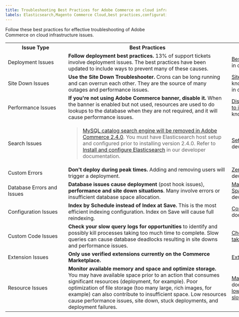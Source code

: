 ```yaml
---
title: Troubleshooting Best Practices for Adobe Commerce on cloud infrastructure
labels: Elasticsearch,Magento Commerce Cloud,best practices,configuration,database,deploy,deployment,deployment error,extension,index,query,search,site down,storage,Adobe Commerce,cloud infrastructure
---
```


Follow these best practices for effective troubleshooting of Adobe Commerce on cloud infrastructure issues.

<table style="width: 1028px;">
<tbody>
<tr>
<th style="width: 179px;">Issue Type</th>
<th style="width: 523px;">Best Practices</th>
<th style="width: 327px;">Resource</th>
</tr>
<tr>
<td style="width: 179px;">Deployment Issues</td>
<td style="width: 523px;">
<strong>Follow deployment best practices.</strong> 13% of support tickets involve deployment issues. The best practices have been updated to include ways to prevent many of these causes.</td>
<td style="width: 327px;"><a href="https://devdocs.magento.com/guides/v2.3/cloud/reference/discover-deploy.html#best-practices">Best practices for builds and deployment</a> in our developer documentation.</td>
</tr>
<tr>
<td style="width: 179px;">Site Down Issues</td>
<td style="width: 523px;">
<strong>Use the Site Down Troubleshooter.</strong> Crons can be long running and can overrun each other. They are the source of many outages and performance issues.</td>
<td style="width: 327px;">
<a href="https://support.magento.com/hc/en-us/articles/360029351531-Site-Down-Troubleshooter">Site Down Troubleshooter</a> in our support knowledge base; <a href="https://devdocs.magento.com/guides/v2.3/cloud/trouble/reset-cron-jobs.html"> How to reset cron jobs</a> in our developer documentation.
</td>
</tr>
<tr>
<td style="width: 179px;">Performance Issues</td>
<td style="width: 523px;">
<strong>If you're not using Adobe Commerce banner, disable it.</strong> When the banner is enabled but not used, resources are used to do lookups to the database when they are not required, and it will cause performance issues.</td>
<td style="width: 327px;"><a href="https://support.magento.com/hc/en-us/articles/360035285852-Disable-Adobe-Commerce-Banner-output-to-improve-site-performance">Disable Adobe Commerce Banner output to improve performance</a> in our support knowledge base.</td>
</tr>
<tr>
<td style="width: 179px;">Search Issues</td>
<td style="width: 523px;">
<div class="warning"><blockquote><a href="https://support.magento.com/hc/en-us/articles/360043144271-MySQL-catalog-search-engine-will-be-removed-in-all-versions-of-Magento-2-4-0">MySQL catalog search engine will be removed in Adobe Commerce 2.4.0</a>. You must have Elasticsearch host setup and configured prior to installing version 2.4.0. Refer to <a href="https://devdocs.magento.com/guides/v2.3/config-guide/elasticsearch/es-overview.html">Install and configure Elasticsearch</a> in our developer documentation.</blockquote></div>
</td>
<td style="width: 327px;"><a href="https://devdocs.magento.com/guides/v2.3/cloud/project/project-conf-files_services-elastic.html">Set up Elasticsearch service</a> in our developer documentation.</td>
</tr>
<tr>
<td style="width: 179px;">Custom Errors</td>
<td style="width: 523px;">
<strong>Don't deploy during peak times. </strong>Adding and removing users will trigger a deployment.</td>
<td style="width: 327px;"><a href="https://devdocs.magento.com/guides/v2.3/cloud/deploy/reduce-downtime.html">Zero downtime deployment</a> in our developer documentation.</td>
</tr>
<tr>
<td style="width: 179px;">Database Errors and Issues</td>
<td style="width: 523px;">
<strong>Database issues cause deployment</strong> (post hook issues),<strong> performance and site down situations</strong>. Many involve errors or insufficient database space allocation.</td>
<td style="width: 327px;">
<a href="https://mariadb.com/kb/en/library/mariadb-error-codes/#mariadb-specific-error-codes">MariaDB Error Codes;</a> <a href="https://devdocs.magento.com/guides/v2.3/cloud/project/manage-disk-space.html?itm_source=devdocs&itm_medium=search_page&itm_campaign=federated_search&itm_term=database%20space">Manage Storage Space, including database</a> in our developer documentation.
</td>
</tr>
<tr>
<td style="width: 179px;">Configuration Issues</td>
<td style="width: 523px;">
<strong>Index by Schedule instead of Index at Save.</strong> This is the most efficient indexing configuration. Index on Save will cause full reindexing.</td>
<td style="width: 327px;"><a href="https://devdocs.magento.com/guides/v2.3/config-guide/cli/config-cli-subcommands-index.html?itm_source=devdocs&itm_medium=quick_search&itm_campaign=federated_search&itm_term=index%20by%20schedul#configure-indexers">Configure indexers</a> in our developer documentation.</td>
</tr>
<tr>
<td style="width: 179px;">Custom Code Issues</td>
<td style="width: 523px;">
<strong>Check your slow query logs for opportunities</strong> to identify and possibly kill processes taking too much time to complete. Slow queries can cause database deadlocks resulting in site downs and performance issues.</td>
<td style="width: 327px;"><a href="https://support.magento.com/hc/en-us/articles/360030903091">Checking Slow queries and Processes taking too long in MySQL</a></td>
</tr>
<tr>
<td style="width: 179px;">Extension Issues</td>
<td style="width: 523px;"><strong>Only use verified extensions currently on the Commerce Marketplace.</strong></td>
<td style="width: 327px;"><a href="https://marketplace.magento.com/extensions.html">Extensions for Adobe Commerce</a></td>
</tr>
<tr>
<td style="width: 179px;">Resource Issues</td>
<td style="width: 523px;">
<strong>Monitor available memory and space and optimize storage.</strong> You may have available space prior to an action that consumes significant resources (deployment, for example). Poor optimization of file storage (too many large, rich images, for example) can also contribute to insufficient space. Low resources cause performance issues, site down, stuck deployments, and deployment failures.</td>
<td>
<a href="https://devdocs.magento.com/guides/v2.3/cloud/project/manage-disk-space.html">Manage disk space</a> in our developer documentation; <a href="https://support.magento.com/hc/en-us/articles/360034626052">File storage low/exhausted, specific page loads are slow</a> in our support knowledge base.
</td>
</tr>
</tbody>
</table>

